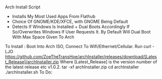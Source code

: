 Arch Install Script

- Installs My Most Used Apps From Flathub 
- Choice Of GNOME/KDE/XFCE, with GNOME Being Default
- Detects If Windows Is Installed + Dual Boots Accordingly If So/Overwrites Windows If User 	Requests It. By Default Will Dual Boot With Max Space Given To Arch 

To Install : 
Boot Into Arch ISO, Connect To Wifi/Ethernet/Cellular. 
Run 
curl -LJO https://github.com/ZoeTheTransHoe/archInstaller/releases/download/[Latest_Release]/archInstaller.zip
Where [Latest_Release] is the version number of the latest release etc v1.0.2.
tar -xf archInstaller.zip
cd archInstaller
./archInstaller.sh
To Do: 

